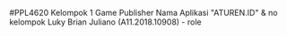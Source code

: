 #PPL4620
Kelompok 1 Game Publisher
Nama Aplikasi "ATUREN.ID"
 & no kelompok
Luky Brian Juliano (A11.2018.10908) - role
